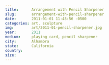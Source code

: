 ```yaml
---
title:  	Arrangement with Pencil Sharpener
slug:		arrangement-with-pencil-sharpener
date:   	2011-01-01 11:43:56 -0500
categories: art, sculpture
img:		art/2011-01-pencil-sharpener.jpg
year:		2011
medium:		playing card, pencil sharpener
city:		Alhambra
state:		California
country:
size:
---
```

